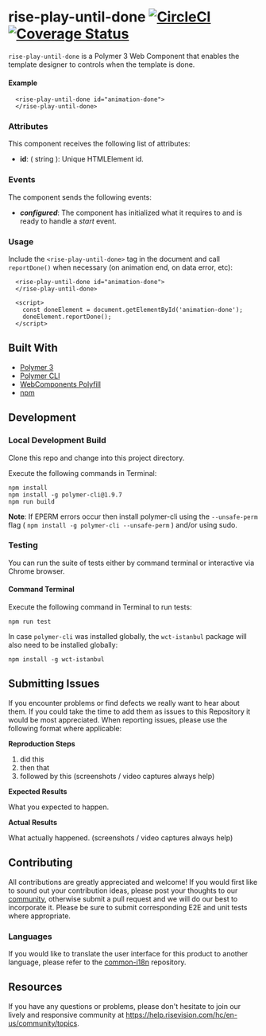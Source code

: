 # rise-play-until-done [![CircleCI](https://circleci.com/gh/Rise-Vision/rise-play-until-done.svg?style=svg)](https://circleci.com/gh/Rise-Vision/rise-play-until-done) [![Coverage Status](https://coveralls.io/repos/github/Rise-Vision/rise-play-until-done/badge.svg?branch=master)](https://coveralls.io/github/Rise-Vision/rise-play-until-done?branch=master)

`rise-play-until-done` is a Polymer 3 Web Component that enables the template designer to controls when the template is done.

#### Example

```
  <rise-play-until-done id="animation-done">
  </rise-play-until-done>
```

### Attributes

This component receives the following list of attributes:

- **id**: ( string ): Unique HTMLElement id.

### Events

The component sends the following events:

- **_configured_**: The component has initialized what it requires to and is ready to handle a _start_ event.

### Usage

Include the `<rise-play-until-done>` tag in the document and call `reportDone()` when necessary (on animation end, on data error, etc):

```
  <rise-play-until-done id="animation-done">
  </rise-play-until-done>

  <script>
    const doneElement = document.getElementById('animation-done');
    doneElement.reportDone();
  </script>
```

## Built With
- [Polymer 3](https://www.polymer-project.org/)
- [Polymer CLI](https://github.com/Polymer/tools/tree/master/packages/cli)
- [WebComponents Polyfill](https://www.webcomponents.org/polyfills/)
- [npm](https://www.npmjs.org)

## Development

### Local Development Build
Clone this repo and change into this project directory.

Execute the following commands in Terminal:

```
npm install
npm install -g polymer-cli@1.9.7
npm run build
```

**Note**: If EPERM errors occur then install polymer-cli using the `--unsafe-perm` flag ( `npm install -g polymer-cli --unsafe-perm` ) and/or using sudo.

### Testing
You can run the suite of tests either by command terminal or interactive via Chrome browser.

#### Command Terminal
Execute the following command in Terminal to run tests:

```
npm run test
```

In case `polymer-cli` was installed globally, the `wct-istanbul` package will also need to be installed globally:

```
npm install -g wct-istanbul
```

## Submitting Issues
If you encounter problems or find defects we really want to hear about them. If you could take the time to add them as issues to this Repository it would be most appreciated. When reporting issues, please use the following format where applicable:

**Reproduction Steps**

1. did this
2. then that
3. followed by this (screenshots / video captures always help)

**Expected Results**

What you expected to happen.

**Actual Results**

What actually happened. (screenshots / video captures always help)

## Contributing
All contributions are greatly appreciated and welcome! If you would first like to sound out your contribution ideas, please post your thoughts to our [community](https://help.risevision.com/hc/en-us/community/topics), otherwise submit a pull request and we will do our best to incorporate it. Please be sure to submit corresponding E2E and unit tests where appropriate.

### Languages
If you would like to translate the user interface for this product to another language, please refer to the [common-i18n](https://github.com/Rise-Vision/common-i18n) repository.

## Resources
If you have any questions or problems, please don't hesitate to join our lively and responsive community at https://help.risevision.com/hc/en-us/community/topics.
